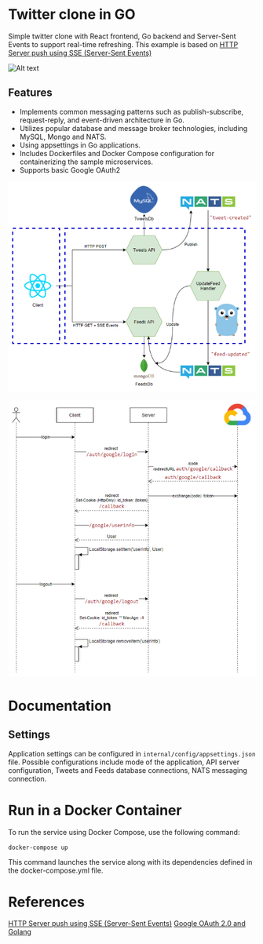 # Twitter clone in GO

Simple twitter clone with React frontend, Go backend and Server-Sent Events to support real-time refreshing. This example is based on [HTTP Server push using SSE (Server-Sent Events)](https://github.com/ThreeDotsLabs/watermill/tree/master/_examples/real-world-examples/server-sent-events)

![Alt text](docs/screen.gif?raw=true)

## Features

* Implements common messaging patterns such as publish-subscribe, request-reply, and event-driven architecture in Go.
* Utilizes popular database and  message broker technologies, including MySQL, Mongo and NATS.
* Using appsettings in Go applications.
* Includes Dockerfiles and Docker Compose configuration for containerizing the sample microservices.
* Supports basic Google OAuth2

![Alt text](docs/architecture.png?raw=true "Application architecture")

![Alt text](docs/authn.png?raw=true "Authentication")

# Documentation

## Settings
Application settings can be configured in `internal/config/appsettings.json` file. Possible configurations include mode of the application, API server configuration, Tweets and Feeds database connections, NATS messaging connection.

# Run in a Docker Container

To run the service using Docker Compose, use the following command:

```
docker-compose up
```

This command launches the service along with its dependencies defined in the docker-compose.yml file.

# References
[HTTP Server push using SSE (Server-Sent Events)](https://github.com/ThreeDotsLabs/watermill/tree/master/_examples/real-world-examples/server-sent-events)
[Google OAuth 2.0 and Golang](https://medium.com/@_RR/google-oauth-2-0-and-golang-4cc299f8c1ed)